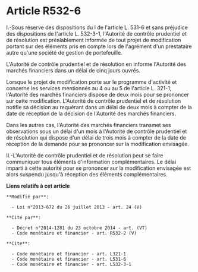 # Article R532-6

I.-Sous réserve des dispositions du I de l'article L. 531-6 et sans préjudice des dispositions de l'article L. 532-3-1,
l'Autorité de contrôle prudentiel et de résolution est préalablement informée de tout projet de modification portant sur des
éléments pris en compte lors de l'agrément d'un prestataire autre qu'une société de gestion de portefeuille.

L'Autorité de contrôle prudentiel et de résolution en informe l'Autorité des marchés financiers dans un délai de cinq jours
ouvrés. 

Lorsque le projet de modification porte sur le programme d'activité et concerne les services mentionnés au 4 ou au 5 de
l'article L. 321-1, l'Autorité des marchés financiers dispose de deux mois pour se prononcer sur cette modification.
L'Autorité de contrôle prudentiel et de résolution notifie sa décision au requérant dans un délai de deux mois à compter de
la date de réception de la décision de l'Autorité des marchés financiers. 

Dans les autres cas, l'Autorité des marchés financiers transmet ses observations sous un délai d'un mois à l'Autorité de
contrôle prudentiel et de résolution qui dispose d'un délai de trois mois à compter de la date de réception de la demande
pour se prononcer sur la modification envisagée. 

II.-L'Autorité de contrôle prudentiel et de résolution peut se faire communiquer tous éléments d'information complémentaires.
Le délai imparti à cette autorité pour se prononcer sur la modification envisagée est alors suspendu jusqu'à réception des
éléments complémentaires.

**Liens relatifs à cet article**

	**Modifié par**:

	  - Loi n°2013-672 du 26 juillet 2013 - art. 24 (V)

	**Cité par**:

	  - Décret n°2014-1281 du 23 octobre 2014 - art. (VT)
	  - Code monétaire et financier - art. R532-2 (V)

	**Cite**:

	  - Code monétaire et financier - art. L321-1
	  - Code monétaire et financier - art. L531-6
	  - Code monétaire et financier - art. L532-3-1

